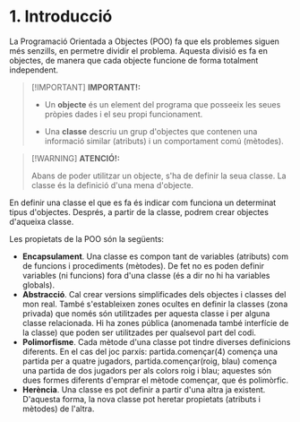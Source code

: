 # 1. Introducció

La Programació Orientada a Objectes (POO) fa que els problemes siguen més senzills, en permetre dividir el problema. Aquesta divisió es fa en objectes, de manera que cada objecte funcione de forma totalment independent.

>[!IMPORTANT] <strong>IMPORTANT!:</strong>
>
>- Un **objecte** és un element del programa que posseeix les seues pròpies dades i el seu propi funcionament.
>
>- Una **classe** descriu un grup d'objectes que contenen una informació similar (atributs) i un comportament comú (mètodes).

>[!WARNING] <strong>ATENCIÓ!:</strong>
>
>Abans de poder utilitzar un objecte, s'ha de definir la seua classe. La classe és la definició d'una mena d'objecte.

En definir una classe el que es fa és indicar com funciona un determinat tipus d'objectes. Després, a partir de la classe, podrem crear objectes d'aqueixa classe.

Les propietats de la POO són la següents:

- **Encapsulament**. Una classe es compon tant de variables (atributs) com de funcions i procediments (mètodes). De fet no es poden definir variables (ni funcions) fora d'una classe (és a dir no hi ha variables globals).
- **Abstracció**. Cal crear versions simplificades dels objectes i classes del mon real. També s'estableixen zones ocultes en definir la classes (zona privada) que només són utilitzades per aquesta classe i per alguna classe relacionada. Hi ha zones pública (anomenada també interfície de la classe) que poden ser utilitzades per qualsevol part del codi.
- **Polimorfisme**. Cada mètode d'una classe pot tindre diverses definicions diferents. En el cas del joc parxís: partida.començar(4) comença una partida per a quatre jugadors, partida.començar(roig, blau) comença una partida de dos jugadors per als colors roig i blau; aquestes són dues formes diferents d'emprar el mètode començar, que és polimòrfic.
- **Herència**. Una classe es pot definir a partir d'una altra ja existent. D'aquesta forma, la nova classe pot heretar propietats (atributs i mètodes) de l'altra.